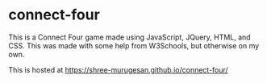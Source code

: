 # connect-four

This is a Connect Four game made using JavaScript, JQuery, HTML, and CSS. This was made with some help from W3Schools, but otherwise on my own.

This is hosted at https://shree-murugesan.github.io/connect-four/
